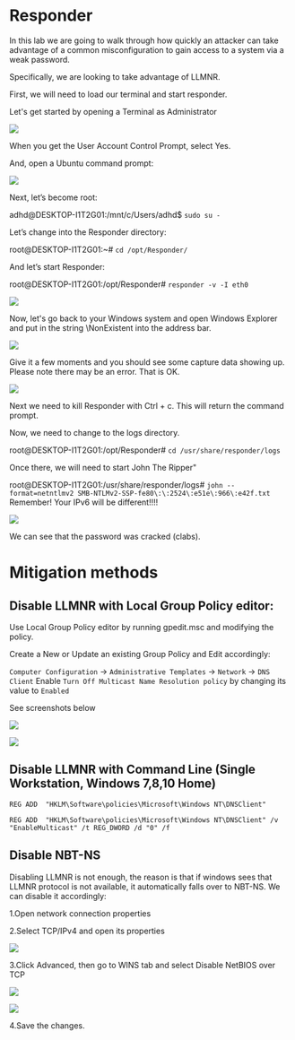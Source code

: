 

# Responder

In this lab we are going to walk through how quickly an attacker can take advantage of a common misconfiguration to gain access to a system via a weak password.

Specifically, we are looking to take advantage of LLMNR.  

First, we will need to load our terminal and start responder.

Let's get started by opening a Terminal as Administrator

![](attachments/Clipboard_2020-06-12-10-36-44.png)

When you get the User Account Control Prompt, select Yes.

And, open a Ubuntu command prompt:

![](../AppLocker/attachments/Clipboard_2020-06-17-08-32-51.png)

Next, let’s become root:

adhd@DESKTOP-I1T2G01:/mnt/c/Users/adhd$ `sudo su -`

Let’s change into the Responder directory:

root@DESKTOP-I1T2G01:~# `cd /opt/Responder/`

And let’s start Responder:

root@DESKTOP-I1T2G01:/opt/Responder# `responder -v -I eth0`

![](attachments/responder-on.png)

Now, let's go back to your Windows system and open Windows Explorer and put in the string \\NonExistent into the address bar.

![](attachments/Non-Existent.png)

Give it a few moments and you should see some capture data showing up.  Please note there may be an error.  That is OK.

![](attachments/responder-hash.png)

Next we need to kill Responder with Ctrl + c.  This will return the command prompt. 

Now, we need to change to the logs directory.

root@DESKTOP-I1T2G01:/opt/Responder# `cd /usr/share/responder/logs`

Once there, we will need to start John The Ripper"

root@DESKTOP-I1T2G01:/usr/share/responder/logs# `john --format=netntlmv2 SMB-NTLMv2-SSP-fe80\:\:2524\:e51e\:966\:e42f.txt`
Remember!  Your IPv6 will be different!!!!

![](attachments/john.png)

We can see that the password was cracked (clabs).

# Mitigation methods

## Disable LLMNR with Local Group Policy editor:


Use Local Group Policy editor by running gpedit.msc and modifying the policy.

Create a New or Update an existing Group Policy and Edit accordingly:

`Computer Configuration` -> `Administrative Templates` -> `Network` -> `DNS Client` Enable `Turn Off Multicast Name Resolution policy` by changing its value to `Enabled`

See screenshots below

![](attachments/disable-active-1.png)

![](attachments/disable-active-2.png)

## Disable LLMNR with Command Line (Single Workstation, Windows 7,8,10 Home)

`REG ADD  "HKLM\Software\policies\Microsoft\Windows NT\DNSClient"`

`REG ADD  "HKLM\Software\policies\Microsoft\Windows NT\DNSClient" /v  "EnableMulticast" /t REG_DWORD /d "0" /f`

## Disable NBT-NS

Disabling LLMNR is not enough, the reason is that if windows sees that LLMNR protocol is not available, it automatically falls over to NBT-NS.
We can disable it accordingly:

1.Open network connection properties

2.Select TCP/IPv4 and open its properties

![](attachments/netbios-part-2.png)

3.Click Advanced, then go to WINS tab and select Disable NetBIOS over TCP

![](attachments/netbios-part-3.png)

![](attachments/netbios-part-4.png)

4.Save the changes.






